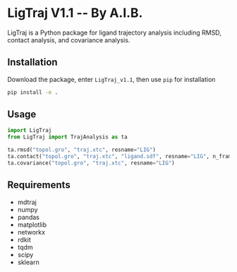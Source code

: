 # LigTraj V1.1 -- By A.I.B.

LigTraj is a Python package for ligand trajectory analysis including RMSD, contact analysis, and covariance analysis.

## Installation
Download the package, enter `LigTraj_v1.1`, then use `pip` for installation
```bash
pip install -e .
```

## Usage

```python
import LigTraj
from LigTraj import TrajAnalysis as ta

ta.rmsd("topol.gro", "traj.xtc", resname="LIG")
ta.contact("topol.gro", "traj.xtc", "ligand.sdf", resname="LIG", n_frames=50)
ta.covariance("topol.gro", "traj.xtc", resname="LIG")
```

## Requirements
- mdtraj
- numpy
- pandas
- matplotlib
- networkx
- rdkit
- tqdm
- scipy
- sklearn
